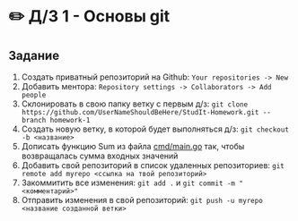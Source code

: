 # ✏️ Д/З 1 - Основы git

## Задание

1. Создать приватный репозиторий на Github: `Your repositories -> New`
2. Добавить ментора: `Repository settings -> Collaborators -> Add people`
3. Склонировать в свою папку ветку с первым д/з: `git clone https://github.com/UserNameShouldBeHere/StudIt-Homework.git --branch homework-1`
4. Создать новую ветку, в которой будет выполняться д/з: `git checkout -b <название>`
5. Дописать функцию Sum из файла [cmd/main.go](./cmd/main.go) так, чтобы возвращалась сумма входных значений
6. Добавить свой репозиторий в список удаленных репозиториев: `git remote add myrepo <ссылка на твой репозиторий>`
7. Закоммитить все изменения: `git add .` и `git commit -m "<комментарий>"`
8. Отправить изменения в свой репозиторий: `git push -u myrepo <название созданной ветки>`

